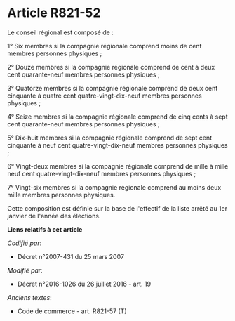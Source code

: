 # Article R821-52

Le conseil régional est composé de :

1° Six membres si la compagnie régionale comprend moins de cent membres personnes physiques ;

2° Douze membres si la compagnie régionale comprend de cent à deux cent quarante-neuf membres personnes physiques ;

3° Quatorze membres si la compagnie régionale comprend de deux cent cinquante à quatre cent quatre-vingt-dix-neuf membres
personnes physiques ;

4° Seize membres si la compagnie régionale comprend de cinq cents à sept cent quarante-neuf membres personnes physiques ;

5° Dix-huit membres si la compagnie régionale comprend de sept cent cinquante à neuf cent quatre-vingt-dix-neuf membres
personnes physiques ;

6° Vingt-deux membres si la compagnie régionale comprend de mille à mille neuf cent quatre-vingt-dix-neuf membres personnes
physiques ;

7° Vingt-six membres si la compagnie régionale comprend au moins deux mille membres personnes physiques.

Cette composition est définie sur la base de l'effectif de la liste arrêté au 1er janvier de l'année des élections.

**Liens relatifs à cet article**

_Codifié par_:

  - Décret n°2007-431 du 25 mars 2007

_Modifié par_:

  - Décret n°2016-1026 du 26 juillet 2016 - art. 19

_Anciens textes_:

  - Code de commerce - art. R821-57 (T)
